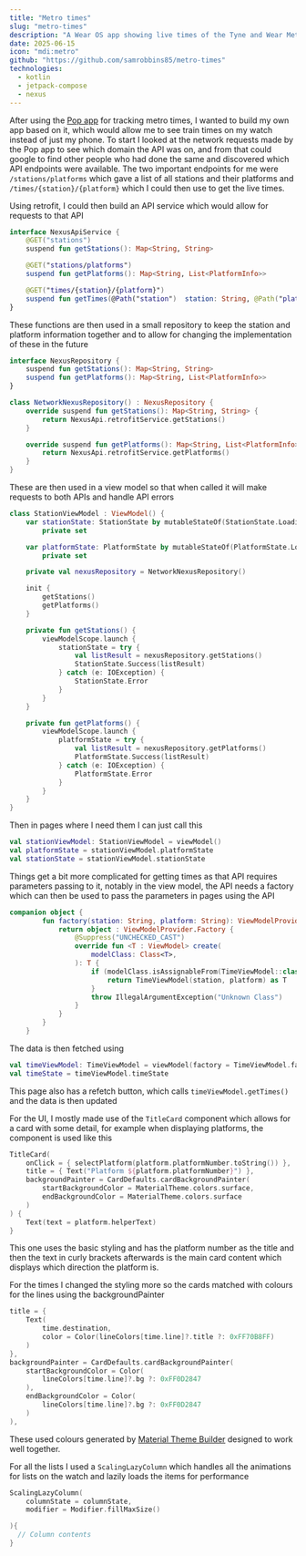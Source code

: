 ```yaml
---
title: "Metro times"
slug: "metro-times"
description: "A Wear OS app showing live times of the Tyne and Wear Metro"
date: 2025-06-15
icon: "mdi:metro"
github: "https://github.com/samrobbins85/metro-times"
technologies:
  - kotlin
  - jetpack-compose
  - nexus
---
```


After using the [Pop app](https://www.nexus.org.uk/ticket-information/pop/pop-app) for tracking metro times, I wanted to build my own app based on it, which would allow me to see train times on my watch instead of just my phone. To start I looked at the network requests made by the Pop app to see which domain the API was on, and from that could google to find other people who had done the same and discovered which API endpoints were available. The two important endpoints for me were `/stations/platforms` which gave a list of all stations and their platforms and `/times/{station}/{platform}` which I could then use to get the live times.

Using retrofit, I could then build an API service which would allow for requests to that API

```kotlin
interface NexusApiService {
    @GET("stations")
    suspend fun getStations(): Map<String, String>

    @GET("stations/platforms")
    suspend fun getPlatforms(): Map<String, List<PlatformInfo>>

    @GET("times/{station}/{platform}")
    suspend fun getTimes(@Path("station")  station: String, @Path("platform")  platform: String): List<TimeInfo>
}
```

These functions are then used in a small repository to keep the station and platform information together and to allow for changing the implementation of these in the future

```kotlin
interface NexusRepository {
    suspend fun getStations(): Map<String, String>
    suspend fun getPlatforms(): Map<String, List<PlatformInfo>>
}

class NetworkNexusRepository() : NexusRepository {
    override suspend fun getStations(): Map<String, String> {
        return NexusApi.retrofitService.getStations()
    }

    override suspend fun getPlatforms(): Map<String, List<PlatformInfo>> {
        return NexusApi.retrofitService.getPlatforms()
    }
}
```

These are then used in a view model so that when called it will make requests to both APIs and handle API errors

```kotlin
class StationViewModel : ViewModel() {
    var stationState: StationState by mutableStateOf(StationState.Loading)
        private set

    var platformState: PlatformState by mutableStateOf(PlatformState.Loading)
        private set

    private val nexusRepository = NetworkNexusRepository()

    init {
        getStations()
        getPlatforms()
    }

    private fun getStations() {
        viewModelScope.launch {
            stationState = try {
                val listResult = nexusRepository.getStations()
                StationState.Success(listResult)
            } catch (e: IOException) {
                StationState.Error
            }
        }
    }

    private fun getPlatforms() {
        viewModelScope.launch {
            platformState = try {
                val listResult = nexusRepository.getPlatforms()
                PlatformState.Success(listResult)
            } catch (e: IOException) {
                PlatformState.Error
            }
        }
    }
}
```

Then in pages where I need them I can just call this

```kotlin
val stationViewModel: StationViewModel = viewModel()
val platformState = stationViewModel.platformState
val stationState = stationViewModel.stationState
```

Things get a bit more complicated for getting times as that API requires parameters passing to it, notably in the view model, the API needs a factory which can then be used to pass the parameters in pages using the API

```kotlin
companion object {
        fun factory(station: String, platform: String): ViewModelProvider.Factory {
            return object : ViewModelProvider.Factory {
                @Suppress("UNCHECKED_CAST")
                override fun <T : ViewModel> create(
                    modelClass: Class<T>,
                ): T {
                    if (modelClass.isAssignableFrom(TimeViewModel::class.java)) {
                        return TimeViewModel(station, platform) as T
                    }
                    throw IllegalArgumentException("Unknown Class")
                }
            }
        }
    }
```

The data is then fetched using

```kotlin
val timeViewModel: TimeViewModel = viewModel(factory = TimeViewModel.factory(station, platform))
val timeState = timeViewModel.timeState
```

This page also has a refetch button, which calls `timeViewModel.getTimes()` and the data is then updated

For the UI, I mostly made use of the `TitleCard` component which allows for a card with some detail, for example when displaying platforms, the component is used like this

```kotlin
TitleCard(
    onClick = { selectPlatform(platform.platformNumber.toString()) },
    title = { Text("Platform ${platform.platformNumber}") },
    backgroundPainter = CardDefaults.cardBackgroundPainter(
        startBackgroundColor = MaterialTheme.colors.surface,
        endBackgroundColor = MaterialTheme.colors.surface
    )
) {
    Text(text = platform.helperText)
}
```

This one uses the basic styling and has the platform number as the title and then the text in curly brackets afterwards is the main card content which displays which direction the platform is.

For the times I changed the styling more so the cards matched with colours for the lines using the backgroundPainter

```kotlin
title = {
    Text(
        time.destination,
        color = Color(lineColors[time.line]?.title ?: 0xFF70B8FF)
    )
},
backgroundPainter = CardDefaults.cardBackgroundPainter(
    startBackgroundColor = Color(
        lineColors[time.line]?.bg ?: 0xFF0D2847
    ),
    endBackgroundColor = Color(
        lineColors[time.line]?.bg ?: 0xFF0D2847
    )
),
```

These used colours generated by [Material Theme Builder](https://material-foundation.github.io/material-theme-builder/) designed to work well together.

For all the lists I used a `ScalingLazyColumn` which handles all the animations for lists on the watch and lazily loads the items for performance

```kotlin
ScalingLazyColumn(
    columnState = columnState,
    modifier = Modifier.fillMaxSize()

){
  // Column contents
}
```
